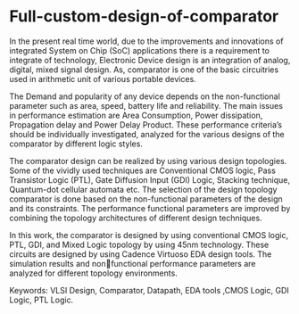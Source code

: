 # Full-custom-design-of-comparator

In the present real time world, due to the improvements and innovations of integrated System on Chip (SoC) applications there is a requirement to integrate of technology, Electronic Device design is an integration of analog, digital, mixed signal design. As, comparator is one of the basic circuitries used in arithmetic unit of various portable devices.

The Demand and popularity of any device depends on the non-functional parameter such as area, speed, battery life and reliability. The main issues in performance estimation are Area Consumption, Power dissipation, Propagation delay and Power Delay Product. These performance criteria’s should be individually investigated, analyzed for the various designs of the comparator by different logic styles. 

The comparator design can be realized by using various design topologies. Some of the vividly used techniques are Conventional CMOS logic, Pass Transistor Logic (PTL), Gate Diffusion Input (GDI) Logic, Stacking technique, Quantum-dot cellular automata etc. The selection of the design topology comparator is done based on the non-functional parameters of the design and its constraints. The performance functional parameters are improved by combining the topology architectures of different design techniques. 

In this work, the comparator is designed by using conventional CMOS logic, PTL, GDI, and Mixed Logic topology by using 45nm technology. These circuits are designed by using Cadence Virtuoso EDA design tools. The simulation results and nonfunctional performance parameters are analyzed for different topology environments.

Keywords: VLSI Design, Comparator, Datapath, EDA tools ,CMOS Logic, GDI Logic, PTL Logic.
